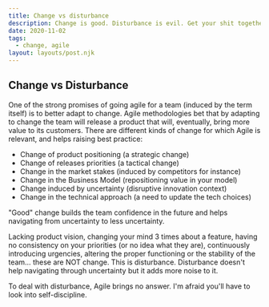 ```yaml
---
title: Change vs disturbance
description: Change is good. Disturbance is evil. Get your shit together and stop disturbing.
date: 2020-11-02
tags:
  - change, agile
layout: layouts/post.njk
---
```


## Change vs Disturbance  
One of the strong promises of going agile for a team (induced by the term itself) is to better adapt to change. Agile methodologies bet that by adapting to change the team will release a product that will, eventually, bring more value to its customers.
There are different kinds of change for which Agile is relevant, and helps raising best practice:  
* Change of product positioning (a strategic change)
* Change of releases priorities (a tactical change)
* Change in the market stakes (induced by competitors for instance)
* Change in the Business Model (repositioning value in your model)
* Change induced by uncertainty (disruptive innovation context)
* Change in the technical approach (a need to update the tech choices)

"Good" change builds the team confidence in the future and helps navigating from uncertainty to less uncertainty.  

Lacking product vision, changing your mind 3 times about a feature, having no consistency on your priorities (or no idea what they are), continuously introducing urgencies, altering the proper functioning or the stability of the team… these are NOT change. This is disturbance. Disturbance doesn't help navigating through uncertainty but it adds more noise to it.  

To deal with disturbance, Agile brings no answer. I'm afraid you'll have to look into self-discipline.
